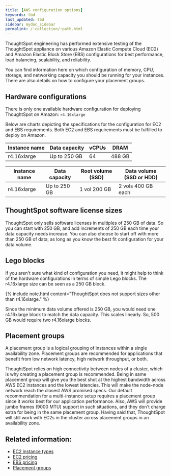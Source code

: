 ```yaml
---
title: [AWS configuration options]
keywords: tbd
last_updated: tbd
sidebar: mydoc_sidebar
permalink: /:collection/:path.html
---
```

ThoughtSpot engineering has performed extensive testing of the ThoughtSpot appliance on various Amazon Elastic Compute Cloud (EC2) and Amazon Elastic Block Store (EBS) configurations for best performance, load balancing, scalability, and reliability.

You can find information here on which configuration of memory, CPU, storage, and networking capacity you should be running for your instances. There are also details on how to configure your placement groups.

## Hardware configurations

There is only one available hardware configuration for deploying ThoughtSpot on Amazon: `r4.16xlarge`

Below are charts depicting the specifications for the configuration for EC2 and EBS requirements. Both EC2 and EBS requirements must be fulfilled to deploy on Amazon.

|Instance name|Data capacity|vCPUs|DRAM|
|-------------|-------------|-----|----|
|r4.16xlarge|Up to 250 GB|64|488 GB|

|Instance name|Data capacity|Root volume (SSD)|Data volume (SSD or HDD)|
|-------------|-------------|-------------------|--------------------------|
|r4.16xlarge|Up to 250 GB|1 vol 200 GB|2 vols 400 GB each|



## ThoughtSpot software license sizes

ThoughtSpot only sells software licenses in multiples of 250 GB of data. So you can start with 250 GB, and add increments of 250 GB each time your data capacity needs increase. You can also choose to start off with more than 250 GB of data, as long as you know the best fit configuration for your data volume.

## Lego blocks

If you aren't sure what kind of configuration you need, it might help to think of the hardware configurations in terms of simple Lego blocks. The r4.16xlarge size can be seen as a 250 GB block.

{% include note.html content="ThoughtSpot does not support sizes other than r4.16xlarge." %}

Since the minimum data volume offered is 250 GB, you would need one r4.16xlarge block to match the data capacity. This scales linearly. So, 500 GB would require two r4.16xlarge blocks.

## Placement groups

A placement group is a logical grouping of instances within a single availability zone. Placement groups are recommended for applications that benefit from low network latency, high network throughput, or both.

ThoughtSpot relies on high connectivity between nodes of a cluster, which is why creating a placement group is recommended. Being in same placement group will give you the best shot at the highest bandwidth across AWS EC2 instances and the lowest latencies. This will make the node-node network reach the closest AWS promised specs. Our default recommendation for a multi-instance setup requires a placement group since it works best for our application performance. Also, AWS will provide jumbo frames (9000 MTU) support in such situations, and they don't charge extra for being in the same placement group. Having said that, ThoughtSpot will still work with EC2s in the cluster across placement groups in an availability zone.

## Related information:

- [EC2 instance types](https://aws.amazon.com/ec2/instance-types/)
- [EC2 pricing](https://aws.amazon.com/ec2/pricing/)
- [EBS pricing](https://aws.amazon.com/ebs/pricing/)
- [Placement groups](http://docs.aws.amazon.com/AWSEC2/latest/UserGuide/placement-groups.html)
